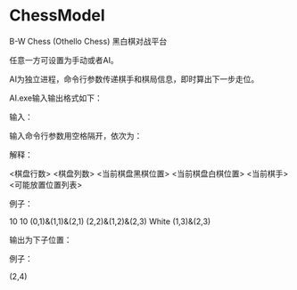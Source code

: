 ChessModel
==========

B-W Chess (Othello Chess)
黑白棋对战平台

任意一方可设置为手动或者AI。

AI为独立进程，命令行参数传递棋手和棋局信息，即时算出下一步走位。

AI.exe输入输出格式如下：

输入：

输入命令行参数用空格隔开，依次为：

<RowCount> <ColumnCount> <BlackPositions> <WhitePositions> <Kind> <PossibleList>

解释：

<棋盘行数> <棋盘列数> <当前棋盘黑棋位置> <当前棋盘白棋位置> <当前棋手> <可能放置位置列表>

例子：

10 10 (0,1)&(1,1)&(2,1) (2,2)&(1,2)&(2,3) White (1,3)&(2,3)

输出为下子位置：

例子：

(2,4)
